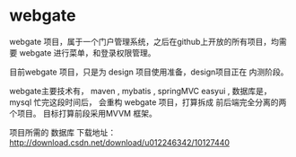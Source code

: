 # webgate
webgate 项目，属于一个门户管理系统，之后在github上开放的所有项目，均需要 webgate 进行菜单，和登录权限管理。

目前webgate 项目，只是为 design 项目使用准备，design项目正在 内测阶段。

webgate主要技术有，
maven , mybatis , springMVC 
easyui ,
数据库是，mysql
忙完这段时间后， 会重构 webgate 项目，打算拆成 前后端完全分离的两个项目。 目标打算前段采用MVVM 框架。

项目所需的 数据库 下载地址：http://download.csdn.net/download/u012246342/10127440

